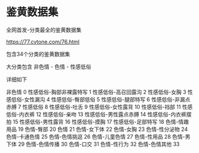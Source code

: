 # 鉴黄数据集
全网首发-分类最全的鉴黄数据集

https://77.cvtone.com/76.html

包含34个分类的鉴黄数据集

大分类包含 非色情  -  色情 - 性感低俗

详细如下 

非色情 0
性感低俗-胸部非裸露特写 1
性感低俗-高召回露沟 2
性感低俗-女胸 3
性感低俗-女性漏沟 4
性感低俗-臀部低俗 5
性感低俗-腿部特写 6
性感低俗-非漏点赤膊 7
性感低俗 8
性感低俗-吐舌 9
性感低俗-女性露背 10
性感低俗-裆部 11
性感低俗-内衣裤 12
性感低俗-亲吻 13
性感低俗-男性露点赤膊 14
性感低俗-内衣裤摆拍 15
性感低俗-男性露背 16
性感低俗-摸胸 17
性感低俗-足部特写 18
色情-情趣用品 19
色情-臀部 20
色情 21
色情-女下体 22
色情-女胸 23
色情-性分泌物 24
色情-卡通色情 25
色情-色情挑逗 26
色情-儿童色情 27
色情-性用品 28
色情-男下体 29
色情-色情传播 30
色情-口交 31
色情-性行为 32
色情-色情其他 33
